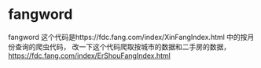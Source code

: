 # fangword
 fangword
这个代码是https://fdc.fang.com/index/XinFangIndex.html 中的按月份查询的爬虫代码，
改一下这个代码爬取按城市的数据和二手房的数据， https://fdc.fang.com/index/ErShouFangIndex.html

